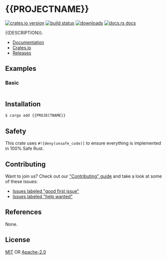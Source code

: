 # {{PROJECTNAME}}
[![crates.io version][1]][2] [![build status][3]][4]
[![downloads][5]][6] [![docs.rs docs][7]][8]

{{DESCRIPTION}}.

- [Documentation][8]
- [Crates.io][2]
- [Releases][releases]

## Examples
### Basic
```rust
```

## Installation
```sh
$ cargo add {{PROJECTNAME}}
```

## Safety
This crate uses ``#![deny(unsafe_code)]`` to ensure everything is implemented in
100% Safe Rust.

## Contributing
Want to join us? Check out our ["Contributing" guide][contributing] and take a
look at some of these issues:

- [Issues labeled "good first issue"][good-first-issue]
- [Issues labeled "help wanted"][help-wanted]

## References
None.

## License
[MIT](./LICENSE-MIT) OR [Apache-2.0](./LICENSE-APACHE)

[1]: https://img.shields.io/crates/v/{{PROJECTNAME}}.svg?style=flat-square
[2]: https://crates.io/crates/{{PROJECTNAME}}
[3]: https://img.shields.io/travis/{{USERNAME}}/{{PROJECTNAME}}.svg?style=flat-square
[4]: https://travis-ci.org/{{USERNAME}}/{{PROJECTNAME}}
[5]: https://img.shields.io/crates/d/{{PROJECTNAME}}.svg?style=flat-square
[6]: https://crates.io/crates/{{PROJECTNAME}}
[7]: https://img.shields.io/badge/docs-latest-blue.svg?style=flat-square
[8]: https://docs.rs/{{PROJECTNAME}}

[releases]: https://github.com/{{USERNAME}}/{{PROJECTNAME}}/releases
[contributing]: https://github.com/{{USERNAME}}/{{PROJECTNAME}}/.github/CONTRIBUTING.md
[good-first-issue]: https://github.com/{{USERNAME}}/{{PROJECTNAME}}/labels/good%20first%20issue
[help-wanted]: https://github.com/{{USERNAME}}/{{PROJECTNAME}}/labels/help%20wanted

